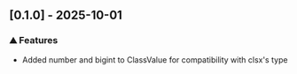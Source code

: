 ## [0.1.0] - 2025-10-01

### ⛰️  Features

- Added number and bigint to ClassValue for compatibility with clsx's type
